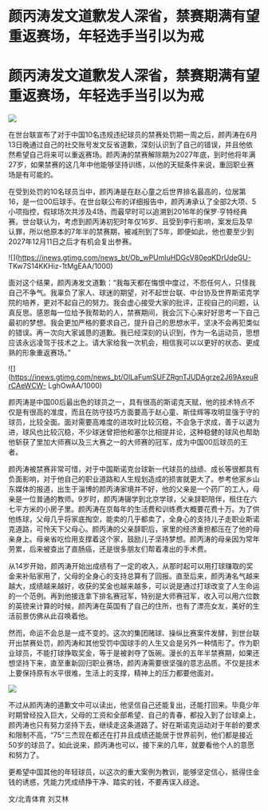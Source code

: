 # 颜丙涛发文道歉发人深省，禁赛期满有望重返赛场，年轻选手当引以为戒

# 颜丙涛发文道歉发人深省，禁赛期满有望重返赛场，年轻选手当引以为戒

![](https://inews.gtimg.com/news_bt/O28nGy7LGfLKaaphF5MJuwoGGV_BfDavn5zY3JGopGKGcAA/1000)

在世台联宣布了对于中国10名违规违纪球员的禁赛处罚期一周之后，颜丙涛在6月13日晚通过自己的社交账号发文反省道歉，深刻认识到了自己的错误，并且他依然希望自己将来可以重返赛场。颜丙涛的禁赛解除期为2027年底，到时他将年满27岁，如果禁赛的这几年中他能够坚持训练，以他的天赋条件来说，重回职业赛场是有可能的。

在受到处罚的10名球员当中，颜丙涛是在赵心童之后世界排名最高的，位居第16，是一位00后球手。在世台联公布的详细报告中，颜丙涛承认了全部2大项、5小项指控，假球场次共涉及4场，而最早时可以追溯到2016年的保罗·亨特经典赛。世台联认为，考虑到颜丙涛初犯时年仅16岁、且受到李行影响，案发后及早认罪，所以他原本的7年半的禁赛期，被减刑到了5年，即便如此，他也要至少到2027年12月11日之后才有机会复出参赛。

![](https://inews.gtimg.com/news_bt/Ob_wPUmIuHDGcV80eqKDrUdeGU-
TKw7S14KKHiz-1tMgEAA/1000)

面对这个结果，颜丙涛发文道歉：“我每天都在悔恨中度过，不怨任何人，只怪我自己不争气。我辜负了家人、球迷的期望，对不起世台联、中台协及世界斯诺克学院的培养，更对不起自己的努力。我会虚心接受大家的批评，正视自己的问题，认真反思。感恩每一位给予我帮助的人，禁赛期间，我会沉下心来好好思考一下自己最初的梦想。我会更加严格的要求自己，提升自己的思想水平，坚决不会再犯类似的错误。再一次向大家诚恳的道歉。我已经深刻的认识到，作为一名运动员，思想应该永远凌驾于技术之上。请大家给我一次机会，相信我可以以更好的状态、更成熟的形象重返赛场。”

![](https://inews.gtimg.com/news_bt/OlLaFumSUFZRgnTJUDAgrze2J69AxeuRrCAeWCW-
LghOwAA/1000)

颜丙涛是中国00后最出色的球员之一，具有很高的斯诺克天赋，他的技术特点不仅是有很高的准度，而且在防守技巧方面要高于赵心童、斯佳辉等攻明显强于守的球员，比较全面。面对需要高难度的进攻时比较沉稳，不会急于求成，善于以退为进，球风也比较沉稳，不少球迷曾把他和塞尔比相提并论，这种稳健的球风也帮助他斩获了里加大师赛以及三大赛之一的大师赛的冠军，成为中国00后球员的王者。

颜丙涛被禁赛非常可惜，对于中国斯诺克台球新一代球员的战绩、成长等很都具有负面影响，对于他自己的职业道路和人生规划造成的损害就更大了。参考他家乡山东媒体的报道，出生于淄博的颜丙涛家境并不好，他的父亲是一个药厂的工人，母亲是一位普通的教师。9岁时，颜丙涛辍学到北京学球，父亲辞职陪伴，租住在六七平方米的小房子里。颜丙涛在京每年的生活费和训练费大概要花费十万。为了供他练球，父母几乎将家底掏空，能卖的几乎都卖了，全身心的支持儿子走职业斯诺克道路，可怜天下父母心。颜丙涛的父亲辞职后，家里的经济重担都压在了他的母亲身上。母亲省吃俭用支撑着这个家，鼓励儿子坚持梦想。颜丙涛的母亲因为常年劳累，后来被查出了直肠癌，还是很多朋友们帮着凑出的手术费。

从14岁开始，颜丙涛开始出成绩有了一定的收入，从那时起可以用打球赚取的奖金来补贴家用了，父母的全身心的支持总算有了回报。直至后来，颜丙涛名气越来越大，成绩越来越好，收获的奖金也越来越多，可以说是通过打球改变了人生命运的一个范例。再到他接连拿下排名赛冠军，特别是大师赛冠军，收入可以用六位数的英镑来计算的时候，颜丙涛在英国有了自己的住所，也有了漂亮女友，美好的生活前景仿佛从此召唤着他。

然而，命运不会总是一成不变的。这次的集团赌球、操纵比赛案件发酵，到世台联开出禁赛处罚，颜丙涛和其他受罚中国球手的人生又会是另外一种情形了。作为职业球员，不能打球挣取奖金，等于是被剥夺了饭碗。漫长的五年半禁赛期，如果还想坚持下来，直至重新回归职业赛场，颜丙涛需要很坚强的意志品质。不仅是技术上要保持原有水平很难，生活上的支撑，精神上的压力都要他面对。

![](https://inews.gtimg.com/news_bt/OmKVvARvUdu6_C7fA0JbPJMkAFKBS1LTm2LIECPdlopw0AA/1000)

不过从颜丙涛的道歉文中可以读出，他坚信自己还能复出，还能打回来。毕竟少年时期曾经投入巨大，父母的工资和全部希望、自己的青春，都投入到了台球桌上，颜丙涛也只有努力坚持下去，继续走这条道路了。好在斯诺克运动对于年龄的要求和限制不高，“75”三杰现在都还在打并且成绩还能居于世界前列，他们都是接近50岁的球员了。如此说来，颜丙涛也可以，接下来的几年，就要看他个人的意愿和努力了。

更希望中国其他的年轻球员，以这次的重大案例为教训，能够坚定信心，抵得住金钱的诱惑，凭能力凭成绩挣干净、踏实的钱，不要再误入歧途。

文/北青体育 刘艾林


